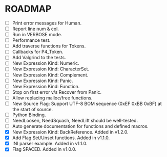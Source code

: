 # ROADMAP

- [ ] Print error messages for Human.
- [ ] Report line num & col.
- [ ] Run in VERBOSE mode.
- [ ] Performance test.
- [ ] Add traverse functions for Tokens.
- [ ] Callbacks for P4_Token.
- [ ] Add Valgrind to the tests.
- [ ] New Expression Kind: Numeric.
- [ ] New Expression Kind: CharacterSet.
- [ ] New Expression Kind: Complement.
- [ ] New Expression Kind: Panic.
- [ ] New Expression Kind: Function.
- [ ] Stop on first error v/s Recover from Panic.
- [ ] Allow replacing malloc/free functions.
- [ ] New Source Flag: Support UTF-8 BOM sequence (0xEF 0xBB 0xBF) at the start of source.
- [ ] Python Binding.
- [ ] NeedLoosen, NeedSquash, NeedLift should be well-tested.
- [ ] Auto generate documentation for functions and defined macros.
- [x] New Expression Kind: BackReference. Added in v1.2.0.
- [x] Add Flag Set/Unset functions. Added in v1.1.0.
- [x] INI parser example. Added in v1.1.0.
- [x] Flag SPACED. Added in v1.0.0.
